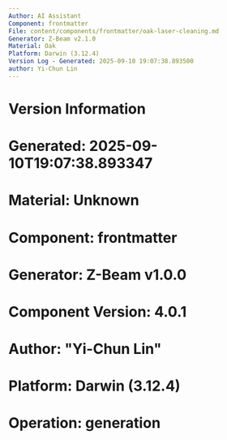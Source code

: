 ```yaml
---
Author: AI Assistant
Component: frontmatter
File: content/components/frontmatter/oak-laser-cleaning.md
Generator: Z-Beam v2.1.0
Material: Oak
Platform: Darwin (3.12.4)
Version Log - Generated: 2025-09-10 19:07:38.893500
author: Yi-Chun Lin
---
```


# Version Information
# Generated: 2025-09-10T19:07:38.893347
# Material: Unknown
# Component: frontmatter
# Generator: Z-Beam v1.0.0
# Component Version: 4.0.1
# Author: "Yi-Chun Lin"
# Platform: Darwin (3.12.4)
# Operation: generation
